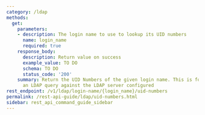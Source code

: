 ```yaml
---
category: /ldap
methods:
  get:
    parameters:
    - description: The login name to use to lookup its UID numbers
      name: login_name
      required: true
    response_body:
      description: Return value on success
      example_value: TO DO
      schema: TO DO
      status_code: '200'
    summary: Return the UID Numbers of the given login name. This is found by issuing
      an LDAP query against the LDAP server configured
rest_endpoint: /v1/ldap/login-name/{login_name}/uid-numbers
permalink: /rest-api-guide/ldap/uid-numbers.html
sidebar: rest_api_command_guide_sidebar
---
```

